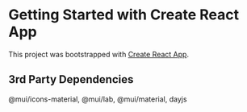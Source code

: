 # Getting Started with Create React App

This project was bootstrapped with [Create React App](https://github.com/facebook/create-react-app).

## 3rd Party Dependencies

@mui/icons-material, @mui/lab, @mui/material, dayjs
